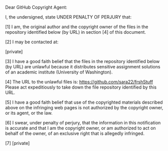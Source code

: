 Dear GitHub Copyright Agent:

I, the undersigned, state UNDER PENALTY OF PERJURY that:

[1] I am, the original author and the copyright owner of the files in the repository identified below (by URL) in 
section [4] of this document.

[2] I may be contacted at:

[private]

[3] I have a good faith belief that the files in the repository identified below (by URL) are unlawful because it 
distributes sensitive assignment solutions of an academic institute (University of Washington).

[4] The URL to the unlawful files is: https://github.com/sara22/frshStuff Please act expeditiously to take down the file 
repository identified by this URL.

[5] I have a good faith belief that use of the copyrighted materials described above on the infringing web pages is not 
authorized by the copyright owner, or its agent, or the law.

[6] I swear, under penalty of perjury, that the information in this notification is accurate and that I am the copyright 
owner, or am authorized to act on behalf of the owner, of an exclusive right that is allegedly infringed.

[7] [private]
